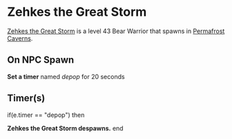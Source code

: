# Zehkes the Great Storm



[Zehkes the Great Storm](/npc/73007) is a level 43 Bear Warrior that spawns in [Permafrost Caverns](/zone/73).



## On NPC Spawn

**Set a timer** named *depop* for 20 seconds


## Timer(s)

if(e.timer == "depop") then


**Zehkes the Great Storm despawns.**
end
